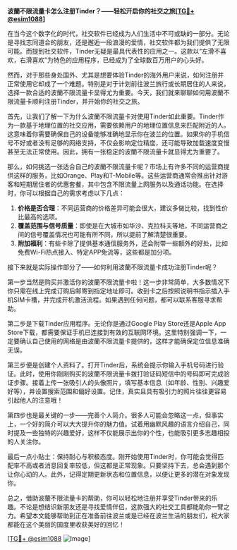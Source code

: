 **波蘭不限流量卡怎么注册Tinder？——轻松开启你的社交之旅[[TG💪+ @esim1088](https://t.me/s/esim1088)]**

在当今这个数字化的时代，社交软件已经成为人们生活中不可或缺的一部分。无论是寻找志同道合的朋友，还是邂逅一段浪漫的爱情，社交软件都为我们提供了无限可能。而提到社交软件，Tinder无疑是最具代表性的应用之一。这款以“左滑不喜欢，右滑喜欢”为特色的应用程序，已经成为了全球数百万用户的心头好。

然而，对于那些身处国外、尤其是想要体验Tinder的海外用户来说，如何注册并正常使用它却成了一个难题。特别是对于计划前往波兰旅行或长期居住的人来说，选择一款合适的波蘭不限流量卡显得尤为重要。今天，我们就来聊聊如何用波蘭不限流量卡顺利注册Tinder，并开始你的社交之旅。

首先，让我们了解一下为什么波蘭不限流量卡对使用Tinder如此重要。Tinder作为一款基于地理位置的社交应用，需要依赖用户的地理位置信息来匹配附近的人。这意味着你需要确保自己的设备能够准确地显示你在波兰的位置。如果你的手机信号不好或者没有足够的网络支持，不仅会影响定位精度，还可能导致加载速度变慢甚至无法正常使用。因此，拥有一张稳定的波蘭不限流量卡就显得尤为重要了。

那么，如何挑选一张适合自己的波蘭不限流量卡呢？市场上有许多不同的运营商提供这样的服务，比如Orange、Play和T-Mobile等。这些运营商通常会推出针对游客和短期居住者的优惠套餐，其中包含不限流量上网服务以及通话功能。在选择时，你可以根据自己的需求考虑以下几点：

1. **价格是否合理**：不同运营商的价格差异可能会很大，建议多做比较，找到性价比最高的选项。
2. **覆盖范围与信号质量**：即使是在大城市如华沙、克拉科夫等地，不同运营商之间的信号覆盖情况也可能有所不同，所以提前了解清楚很重要。
3. **附加福利**：有些卡除了提供基本通信服务外，还会附带一些额外的好处，比如免费Wi-Fi热点接入、特定APP免流等，这些都是加分项。

接下来就是实际操作部分了——如何利用波蘭不限流量卡成功注册Tinder呢？

第一步当然是购买并激活你的波蘭不限流量卡啦！这一步非常简单，大多数情况下你只需在线上完成订购后邮寄到指定地址即可。收到卡之后按照说明书指示插入手机SIM卡槽，并完成开机激活流程。如果遇到任何问题，都可以联系客服寻求帮助。

第二步是下载Tinder应用程序。无论你是通过Google Play Store还是Apple App Store下载，都需要保证手机已连接到有效的互联网环境。这里特别强调一下，一定要确认自己使用的网络是由波蘭不限流量卡提供的，这样才能确保定位信息准确无误。

第三步便是创建个人资料了。打开Tinder后，系统会提示你输入手机号码进行验证。此时，使用你刚刚购买的波蘭不限流量卡拨打验证码短信中的号码即可完成验证步骤。接着上传一张吸引人的头像照片，填写基本信息（如年龄、性别、兴趣爱好等），并设置搜索范围和偏好设置。记住，真实且具有吸引力的照片往往更容易引起他人的注意哦！

第四步也是最关键的一步——完善个人简介。很多人可能会忽略这一点，但事实上，一个好的简介可以大大提升你的魅力值。试着用幽默风趣的语言介绍自己，同时提及一些独特的兴趣爱好，这样不仅能展示出你的个性，也能吸引更多志趣相投的人关注你。

最后一点小贴士：保持耐心与积极态度。刚开始使用Tinder时，你可能会觉得匹配率不高或者消息回复率较低，但这都是正常现象。只要坚持下去，总会遇到那个让你心动的人。此外，记得定期更新状态和位置信息，以便让更多的潜在对象发现你。

总之，借助波蘭不限流量卡的帮助，你可以轻松地注册并享受Tinder带来的乐趣。不论是想结识新朋友还是寻找爱情伴侣，这款强大的社交工具都能助你一臂之力。希望本文能够帮助到正在准备前往波兰或是已经在波兰生活的朋友们，祝大家都能在这个美丽的国度里收获美好的回忆！

[[TG💪+ @esim1088](https://t.me/s/esim1088) ![Image](https://i.postimg.cc/4NQfJmqS/Snipaste-2025-05-13-00-14-12.png)]